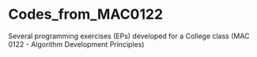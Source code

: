 # Codes_from_MAC0122
Several programming exercises (EPs) developed for a College class (MAC 0122 - Algorithm Development Principles)
